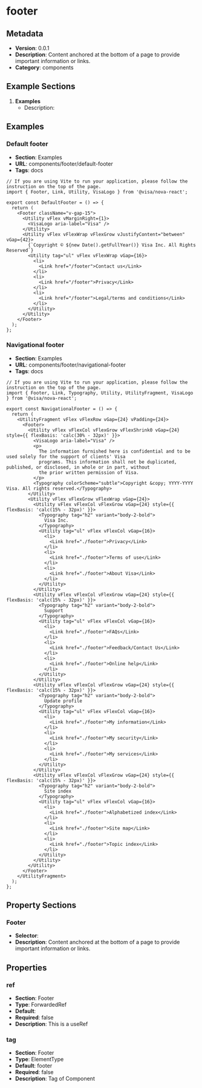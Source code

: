 # footer

## Metadata
- **Version**: 0.0.1
- **Description**: Content anchored at the bottom of a page to provide important information or links.
- **Category**: components

## Example Sections
1. **Examples**
   - Description: 

## Examples
### Default footer
- **Section**: Examples
- **URL**: components/footer/default-footer
- **Tags**: docs
```tsx
// If you are using Vite to run your application, please follow the instruction on the top of the page.
import { Footer, Link, Utility, VisaLogo } from '@visa/nova-react';

export const DefaultFooter = () => {
  return (
    <Footer className="v-gap-15">
      <Utility vFlex vMarginRight={1}>
        <VisaLogo aria-label="Visa" />
      </Utility>
      <Utility vFlex vFlexWrap vFlexGrow vJustifyContent="between" vGap={42}>
        {`Copyright © ${new Date().getFullYear()} Visa Inc. All Rights Reserved`}
        <Utility tag="ul" vFlex vFlexWrap vGap={16}>
          <li>
            <Link href="/footer">Contact us</Link>
          </li>
          <li>
            <Link href="/footer">Privacy</Link>
          </li>
          <li>
            <Link href="/footer">Legal/terms and conditions</Link>
          </li>
        </Utility>
      </Utility>
    </Footer>
  );
};

```

### Navigational footer
- **Section**: Examples
- **URL**: components/footer/navigational-footer
- **Tags**: docs
```tsx
// If you are using Vite to run your application, please follow the instruction on the top of the page.
import { Footer, Link, Typography, Utility, UtilityFragment, VisaLogo } from '@visa/nova-react';

export const NavigationalFooter = () => {
  return (
    <UtilityFragment vFlex vFlexRow vGap={24} vPadding={24}>
      <Footer>
        <Utility vFlex vFlexCol vFlexGrow vFlexShrink0 vGap={24} style={{ flexBasis: 'calc(30% - 32px)' }}>
          <VisaLogo aria-label="Visa" />
          <p>
            The information furnished here is confidential and to be used solely for the support of clients' Visa
            programs. This information shall not be duplicated, published, or disclosed, in whole or in part, without
            the prior written permission of Visa.
          </p>
          <Typography colorScheme="subtle">Copyright &copy; YYYY-YYYY Visa. All rights reserved.</Typography>
        </Utility>
        <Utility vFlex vFlexGrow vFlexWrap vGap={24}>
          <Utility vFlex vFlexCol vFlexGrow vGap={24} style={{ flexBasis: 'calc(15% - 32px)' }}>
            <Typography tag="h2" variant="body-2-bold">
              Visa Inc.
            </Typography>
            <Utility tag="ul" vFlex vFlexCol vGap={16}>
              <li>
                <Link href="./footer">Privacy</Link>
              </li>
              <li>
                <Link href="./footer">Terms of use</Link>
              </li>
              <li>
                <Link href="./footer">About Visa</Link>
              </li>
            </Utility>
          </Utility>
          <Utility vFlex vFlexCol vFlexGrow vGap={24} style={{ flexBasis: 'calc(15% - 32px)' }}>
            <Typography tag="h2" variant="body-2-bold">
              Support
            </Typography>
            <Utility tag="ul" vFlex vFlexCol vGap={16}>
              <li>
                <Link href="./footer">FAQs</Link>
              </li>
              <li>
                <Link href="./footer">Feedback/Contact Us</Link>
              </li>
              <li>
                <Link href="./footer">Online help</Link>
              </li>
            </Utility>
          </Utility>
          <Utility vFlex vFlexCol vFlexGrow vGap={24} style={{ flexBasis: 'calc(15% - 32px)' }}>
            <Typography tag="h2" variant="body-2-bold">
              Update profile
            </Typography>
            <Utility tag="ul" vFlex vFlexCol vGap={16}>
              <li>
                <Link href="./footer">My information</Link>
              </li>
              <li>
                <Link href="./footer">My security</Link>
              </li>
              <li>
                <Link href="./footer">My services</Link>
              </li>
            </Utility>
          </Utility>
          <Utility vFlex vFlexCol vFlexGrow vGap={24} style={{ flexBasis: 'calc(15% - 32px)' }}>
            <Typography tag="h2" variant="body-2-bold">
              Site index
            </Typography>
            <Utility tag="ul" vFlex vFlexCol vGap={16}>
              <li>
                <Link href="./footer">Alphabetized index</Link>
              </li>
              <li>
                <Link href="./footer">Site map</Link>
              </li>
              <li>
                <Link href="./footer">Topic index</Link>
              </li>
            </Utility>
          </Utility>
        </Utility>
      </Footer>
    </UtilityFragment>
  );
};

```

## Property Sections
### Footer
- **Selector**: <Footer />
- **Description**: Content anchored at the bottom of a page to provide important information or links.

## Properties
### ref
- **Section**: Footer
- **Type**: ForwardedRef
- **Default**: 
- **Required**: false
- **Description**: This is a useRef

### tag
- **Section**: Footer
- **Type**: ElementType
- **Default**: footer
- **Required**: false
- **Description**: Tag of Component

